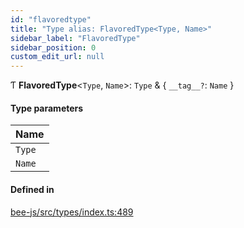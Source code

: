 ```yaml
---
id: "flavoredtype"
title: "Type alias: FlavoredType<Type, Name>"
sidebar_label: "FlavoredType"
sidebar_position: 0
custom_edit_url: null
---
```


Ƭ **FlavoredType**<`Type`, `Name`\>: `Type` & { `__tag__?`: `Name`  }

#### Type parameters

| Name |
| :------ |
| `Type` |
| `Name` |

#### Defined in

[bee-js/src/types/index.ts:489](https://github.com/ethersphere/bee-js/blob/74056cb/src/types/index.ts#L489)

